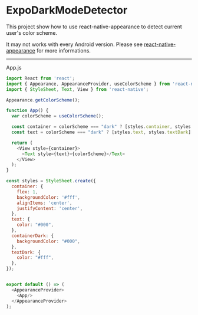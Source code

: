 # ExpoDarkModeDetector

This project show how to use react-native-appearance to detect current user's color scheme.

It may not works with every Android version. Please see [react-native-appearance](https://github.com/expo/react-native-appearance) for more informations.

---

App.js

```javascript
import React from 'react';
import { Appearance, AppearanceProvider, useColorScheme } from 'react-native-appearance';
import { StyleSheet, Text, View } from 'react-native';

Appearance.getColorScheme();

function App() {
  var colorScheme = useColorScheme();

  const container = colorScheme === "dark" ? [styles.container, styles.containerDark] : styles.container;
  const text = colorScheme === "dark" ? [styles.text, styles.textDark] : styles.text;

  return (
    <View style={container}>
      <Text style={text}>{colorScheme}</Text>
    </View>
  );
}

const styles = StyleSheet.create({
  container: {
    flex: 1,
    backgroundColor: '#fff',
    alignItems: 'center',
    justifyContent: 'center',
  },
  text: {
    color: "#000",
  },
  containerDark: {
    backgroundColor: "#000",
  },
  textDark: {
    color: "#fff",
  },
});


export default () => (
  <AppearanceProvider>
    <App/>
  </AppearanceProvider>
);
```
